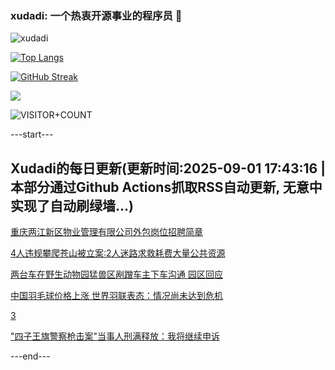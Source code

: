 ### xudadi: 一个热衷开源事业的程序员 👋

![xudadi](https://github-readme-stats-git-masterorgs-github-readme-stats-team.vercel.app/api?username=xudadi)

[![Top Langs](https://github-readme-stats.vercel.app/api/top-langs/?username=xudadi)](https://github.com/anuraghazra/github-readme-stats)

[![GitHub Streak](https://streak-stats.demolab.com?user=xudadi&locale=zh_Hans)](https://git.io/streak-stats)

![](https://raw.githubusercontent.com/xudadi/xudadi/main/assets/github-contribution-grid-snake.svg)

![VISITOR+COUNT](https://komarev.com/ghpvc/?username=xudadi&label=VISITOR+COUNT)


---start---

## Xudadi的每日更新(更新时间:2025-09-01 17:43:16 | 本部分通过Github Actions抓取RSS自动更新, 无意中实现了自动刷绿墙...)

[重庆两江新区物业管理有限公司外包岗位招聘简章](https://www.gongkaoleida.com/article/2596675)

[4人违规攀爬苍山被立案:2人迷路求救耗费大量公共资源](https://m.163.com/news/article/K8CC7MSS0514R9P4.html)

[两台车在野生动物园猛兽区剐蹭车主下车沟通 园区回应](https://m.163.com/news/article/K8CEATL20534P59R.html)

[中国羽毛球价格上涨 世界羽联表态：情况尚未达到危机](https://m.163.com/news/article/K8CAPQEP05504DOQ.html)

[3](https://m.163.com/touch/news/sub/domestic)

["四子王旗警察枪击案"当事人刑满释放：我将继续申诉](https://m.163.com/news/article/K8C77JMT051492T3.html)

---end---
